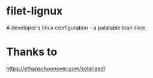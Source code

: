 # filet-lignux
A developer's linux configuration - a palatable lean slice.

# Thanks to
https://ethanschoonover.com/solarized/
